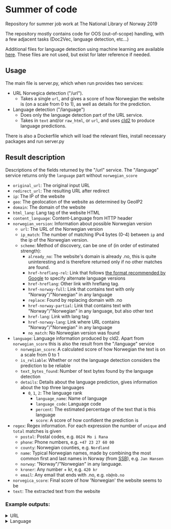 # Summer of code
Repository for summer job work at The National Library of Norway 2019

The repository mostly contains code for OOS (out-of-scope) handling, with a few adjacent tasks (Doc2Vec, language detection, etc...)

Additional files for language detection using machine learning are available [here](https://drive.google.com/open?id=1Om7PGu_auqUMncnj1tIikawcy_9tnytj). These files are not used, but exist for later reference if needed.

## Usage
The main file is server.py, which when run provides two services:
- URL Norvegica detection ("/url").
    - Takes a single `url`, and gives a score of how Norwegian the website is (on a scale from 0 to 1), as well as details for the prediction.
- Language detection ("/language")
    - Does only the language detection part of the URL service.
    - Takes in `text` and/or `raw_html`, or `url`, and uses [cld2](https://github.com/CLD2Owners/cld2) to produce language predictions.

There is also a Dockerfile which will load the relevant files, install necessary packages and run server.py

## Result description
Descriptions of the fields returned by the "/url" service. The "/language" service returns only the `language` part without `norwegian_score`
- `original_url`: The original input URL
- `redirect_url`: The resulting URL after redirect
- `ip`: The IP of the website
- `geo`: The geolocation of the website as determined by GeoIP2
- `domain`: The domain of the website
- `html_lang`: Lang tag of the website HTML
- `content_language`: Content-Language from HTTP header
- `norwegian_version`: Information about possible Norwegian version
    - `url`: The URL of the Norwegian version
    - `ip_match`: The number of matching IPv4 bytes (0-4) between `ip` and the ip of the Norwegian version.
    - `scheme`: Method of discovery, can be one of (in order of estimated strength):
        - `already_no`: The website's domain is already .no, this is quite uninteresting and is therefore returned only if no other matches are found.
        - `href-hreflang-rel`: Link that follows [the format recommended by Google](https://support.google.com/webmasters/answer/189077?hl=en) to specify alternate language versions
        - `href-hreflang`: Other link with hreflang tag.
        - `href-norway-full`: Link that contains text with only "Norway"/"Norwegian" in any language
        - `replace`: Found by replacing domain with .no
        - `href-norway-partial`: Link that contains text with "Norway"/"Norwegian" in any language, but also other text
        - `href-lang`: Link with lang tag
        - `href-norway-lang`: Link where URL contains "Norway"/"Norwegian" in any language
        - `no_match`: No Norwegian version was found
- `language`: Language information produced by cld2. Apart from `norwegian_score` this is also the result from the "/language" service
    - `norwegian_score`: A calculated score of how Norwegian the text is on a scale from 0 to 1
    - `is_reliable`: Whether or not the language detection considers the prediction to be reliable
    - `text_bytes_found`: Number of text bytes found by the language detection
    - `details`: Details about the language prediction, gives information about the top three languages
        - `0`, `1`, `2`: The language rank
            - `language_name`: Name of language
            - `language_code`: Language code
            - `percent`: The estimated percentage of the text that is this language
            - `score`: A score of how confident the prediction is
- `regex`: Regex information. For each expression the number of `unique` and `total` matches is given
    - `postal`: Postal codes, e.g. `8624 Mo i Rana`
    - `phone`: Phone numbers, e.g. `+47 23 27 60 00`
    - `county`: Norwegian counties, e.g. `Nordland`
    - `name`: Typical Norwegian names, made by combining the most common first and last names in Norway (from [SSB](https://www.ssb.no/)), e.g. `Jan Hansen`
    - `norway`: "Norway"/"Norwegian" in any language.
    - `kroner`: Any number + kr, e.g. `420 kr`
    - `email`: Any email that ends with .no, e.g. `nb@nb.no`
- `norvegica_score`: Final score of how 'Norwegian' the website seems to be
- `text`: The extracted text from the website

### Example outputs:
<details>
<summary>URL</summary>
<p>
Input:

```json
{"url": "https://nb.no"}
```
</p>
<p>
Output:

```json
{
    "original_url": "https://nb.no",
    "redirect_url": "https://www.nb.no/",
    "ip": "158.39.129.53",
    "geo": "NO",
    "domain": "no",
    "html_lang": "nb-NO",
    "content_language": null,
    "norwegian_version": {
        "url": "https://www.nb.no/",
        "scheme": "already_no",
        "ip_match": 4
    },
    "language": {
        "is_reliable": true,
        "text_bytes_found": 3206,
        "details": {
            "0": {
                "language_name": "NORWEGIAN",
                "language_code": "no",
                "percent": 97,
                "score": 792
            },
            "1": {
                "language_name": "ENGLISH",
                "language_code": "en",
                "percent": 2,
                "score": 1323
            },
            "2": {
                "language_name": "Unknown",
                "language_code": "un",
                "percent": 0,
                "score": 0
            }
        },
        "norwegian_score": 0.999999961478861
    },
    "regex": {
        "postal": {
            "unique": 0,
            "total": 0
        },
        "phone": {
            "unique": 0,
            "total": 0
        },
        "county": {
            "unique": 1,
            "total": 2
        },
        "name": {
            "unique": 0,
            "total": 0
        },
        "norway": {
            "unique": 2,
            "total": 4
        },
        "kroner": {
            "unique": 0,
            "total": 0
        },
        "email": {
            "unique": 1,
            "total": 1
        }
    },
    "norvegica_score": 0.9558058238157995,
    "text": "Gå til innhold Gå til menyen Søk i nettbiblioteket Søk i redaksjonelt innhold Hjem Om samlingen..."
}
```
</p>
</details>


<details>
<summary>Language</summary>
<p>
Input: 

```json
{"text": "Du må ikke sitte trygt i ditt hjem og si: Det er sørgelig, stakkars dem! Du må ikke tåle så inderlig vel den urett som ikke rammer dig selv! Du må ikke sitte trygt i ditt hjem og si: Det er sørgelig, stakkars dem! Du må ikke tåle så inderlig vel den urett som ikke rammer dig selv! Jeg roper med siste pust av min stemme: Du har ikke lov til å gå der og glemme!"}
```
</p>
<p>
Output:

```json
{
    "is_reliable": true,
    "text_bytes_found": 365,
    "details": {
        "0": {
            "language_name": "NORWEGIAN",
            "language_code": "no",
            "percent": 99,
            "score": 793
        },
        "1": {
            "language_name": "Unknown",
            "language_code": "un",
            "percent": 0,
            "score": 0
        },
        "2": {
            "language_name": "Unknown",
            "language_code": "un",
            "percent": 0,
            "score": 0
        }
    }
}
```
</p>
</details>

